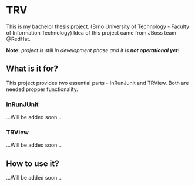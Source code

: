 # TRV
This is my bachelor thesis project. (Brno University of Technology - Faculty of Information Technology)
Idea of this project came from JBoss team @RedHat.

**Note:** *project is still in development phase and it is **not operational yet**!*
## What is it for?
This project provides two essential parts - InRunJunit and TRView. Both are needed propper functionality.
### InRunJUnit
...Will be added soon...
### TRView
...Will be added soon...
## How to use it?
...Will be added soon...
